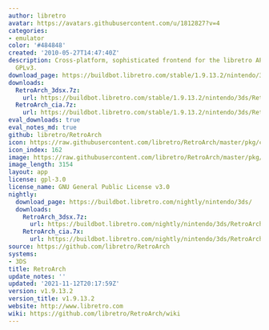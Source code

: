 ```yaml
---
author: libretro
avatar: https://avatars.githubusercontent.com/u/1812827?v=4
categories:
- emulator
color: '#484848'
created: '2010-05-27T14:47:40Z'
description: Cross-platform, sophisticated frontend for the libretro API. Licensed
  GPLv3.
download_page: https://buildbot.libretro.com/stable/1.9.13.2/nintendo/3ds
downloads:
  RetroArch_3dsx.7z:
    url: https://buildbot.libretro.com/stable/1.9.13.2/nintendo/3ds/RetroArch_3dsx.7z
  RetroArch_cia.7z:
    url: https://buildbot.libretro.com/stable/1.9.13.2/nintendo/3ds/RetroArch_cia.7z
eval_downloads: true
eval_notes_md: true
github: libretro/RetroArch
icon: https://raw.githubusercontent.com/libretro/RetroArch/master/pkg/ctr/assets/default.png
icon_index: 162
image: https://raw.githubusercontent.com/libretro/RetroArch/master/pkg/ctr/assets/libretro_banner.png
image_length: 3154
layout: app
license: gpl-3.0
license_name: GNU General Public License v3.0
nightly:
  download_page: https://buildbot.libretro.com/nightly/nintendo/3ds/
  downloads:
    RetroArch_3dsx.7z:
      url: https://buildbot.libretro.com/nightly/nintendo/3ds/RetroArch_3dsx.7z
    RetroArch_cia.7x:
      url: https://buildbot.libretro.com/nightly/nintendo/3ds/RetroArch_cia.7z
source: https://github.com/libretro/RetroArch
systems:
- 3DS
title: RetroArch
update_notes: ''
updated: '2021-11-12T20:17:59Z'
version: v1.9.13.2
version_title: v1.9.13.2
website: http://www.libretro.com
wiki: https://github.com/libretro/RetroArch/wiki
---
```

